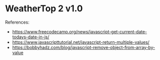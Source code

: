 # WeatherTop 2 v1.0

References:
- https://www.freecodecamp.org/news/javascript-get-current-date-todays-date-in-js/
- https://www.javascripttutorial.net/javascript-return-multiple-values/
- https://bobbyhadz.com/blog/javascript-remove-object-from-array-by-value
